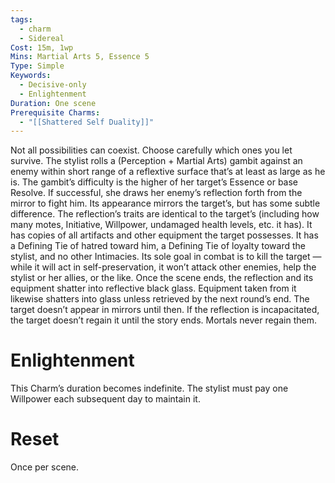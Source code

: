 ```yaml
---
tags:
  - charm
  - Sidereal
Cost: 15m, 1wp
Mins: Martial Arts 5, Essence 5
Type: Simple
Keywords:
  - Decisive-only
  - Enlightenment
Duration: One scene
Prerequisite Charms:
  - "[[Shattered Self Duality]]"
---
```

Not all possibilities can coexist. Choose carefully which ones you let survive. The stylist rolls a (Perception + Martial Arts) gambit against an enemy within short range of a reflextive surface that’s at least as large as he is. The gambit’s difficulty is the higher of her target’s Essence or base Resolve. If successful, she draws her enemy’s reflection forth from the mirror to fight him. Its appearance mirrors the target’s, but has some subtle difference. The reflection’s traits are identical to the target’s (including how many motes, Initiative, Willpower, undamaged health levels, etc. it has). It has copies of all artifacts and other equipment the target possesses. It has a Defining Tie of hatred toward him, a Defining Tie of loyalty toward the stylist, and no other Intimacies. Its sole goal in combat is to kill the target — while it will act in self-preservation, it won’t attack other enemies, help the stylist or her allies, or the like. Once the scene ends, the reflection and its equipment shatter into reflective black glass. Equipment taken from it likewise shatters into glass unless retrieved by the next round’s end. The target doesn’t appear in mirrors until then. If the reflection is incapacitated, the target doesn’t regain it until the story ends. Mortals never regain them. 

# Enlightenment
This Charm’s duration becomes indefinite. The stylist must pay one Willpower each subsequent day to maintain it. 

# Reset
Once per scene.